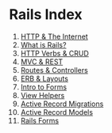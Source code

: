 # Rails Index

1. [HTTP & The Internet](./http-and-the-internet.md)  
1. [What is Rails?]()  
1. [HTTP Verbs & CRUD]()  
1. [MVC & REST]()  
1. [Routes & Controllers]()  
1. [ERB & Layouts]()  
1. [Intro to Forms]()  
1. [View Helpers]()  
1. [Active Record Migrations]()  
1. [Active Record Models]()  
1. [Rails Forms]()
